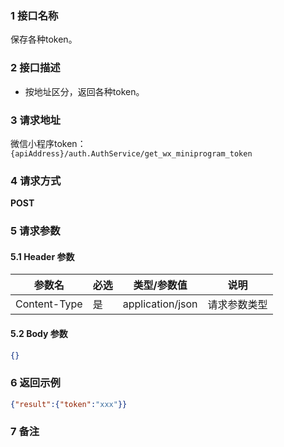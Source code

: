 ### 1 接口名称

保存各种token。

### 2 接口描述

- 按地址区分，返回各种token。

### 3 请求地址

微信小程序token：`{apiAddress}/auth.AuthService/get_wx_miniprogram_token`

### 4 请求方式

**POST**

### 5 请求参数

#### 5.1 Header 参数

| 参数名       | 必选 | 类型/参数值      | 说明         |
| ------------ | ---- | ---------------- | ------------ |
| Content-Type | 是   | application/json | 请求参数类型 |

#### 5.2 Body 参数

``` json
{}
```

### 6 返回示例

``` json
{"result":{"token":"xxx"}}
```

### 7 备注
